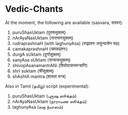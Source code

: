 # Vedic-Chants

At the moment, the following are available (sasvara, सस्वर):

1. puruShasUktam (पुरुषसूक्तम्)
2. nArAyaNasUktam (नारायणसूक्तम्)
3. rudraprashnaH (with laghunyAsa) (रुद्रप्रश्नः लघुन्यासेन सह)
4. camakaprashnaH (चमकप्रश्नः)
5. durgA sUktam (दुर्गासूक्तम्)
6. sanyAsa sUktam (सन्याससूक्तम्)
7. shivopAsanamantrANi (शिवोपासनमन्त्राणि)
8. shrI suktam (श्रीसूक्तम्)
9. shAshtA mantra (शास्ता मन्त्र)

Also in Tamil (தமிழ்) script (experimental):

1. puruShasUktam (புருஷ ஸூக்தம்)
2. nArAyaNasUktam (நாராயண ஸூக்தம்)
3. laghunyAsa (லகு ந்யாஸம்)
